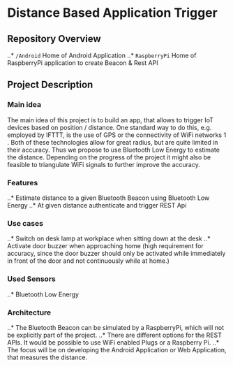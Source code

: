 # Distance Based Application Trigger
## Repository Overview
..* `/Android` Home of Android Application
..* `RaspberryPi` Home of RaspberryPi application to create Beacon & Rest API
## Project Description
### Main idea
The main idea of this project is to build an app, that allows to trigger IoT devices based on position / distance. One standard way to do this, e.g. employed by IFTTT, is the use of GPS or the connectivity of WiFi networks 1 . Both of these technologies allow for great radius, but are quite limited in their accuracy. Thus we propose to use Bluetooth Low Energy to estimate the distance. Depending on the progress of the project it might also be feasible to triangulate WiFi signals to further improve the accuracy.
### Features
..* Estimate distance to a given Bluetooth Beacon using Bluetooth Low Energy
..* At given distance authenticate and trigger REST Api
### Use cases
..* Switch on desk lamp at workplace when sitting down at the desk
..* Activate door buzzer when approaching home (high requirement for accuracy, since the door buzzer should only be activated while immediately in front of the door and not continuously while at home.)
### Used Sensors
..* Bluetooth Low Energy
### Architecture
..* The Bluetooth Beacon can be simulated by a RaspberryPi, which will not be explicitly part of the project.
..* There are different options for the REST APIs. It would be possible to use WiFi enabled Plugs or a Raspberry Pi.
..* The focus will be on developing the Android Application or Web Application, that measures the distance.